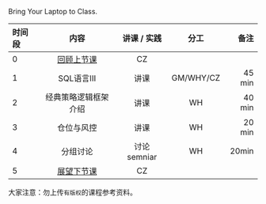 Bring Your Laptop to Class. 

|时间段     |  内容    | 讲课 / 实践     |  分工  |备注       |
| :---     |   :----:    |   :----:    |    :----:    |       ---: |
|    0     | [回顾上节课](../WW5/WW5-Plan.md)     |  CZ   |          |        |
|    1     | SQL语言III   |  讲课   |    GM/WHY/CZ     |    45 min    |
|    2     | 经典策略逻辑框架介绍 |  讲课   |    WH     |   40 min     |
|    3     | 仓位与风控 |  讲课   |    WH     |   20 min     |
|    4     | 分组讨论 |   讨论semniar   |    WH     |    20min     |
|    5     | [展望下节课](../WW6/WW6-Plan.md)     |  CZ   |          |        |


大家注意：勿上传``有版权``的课程参考资料。
